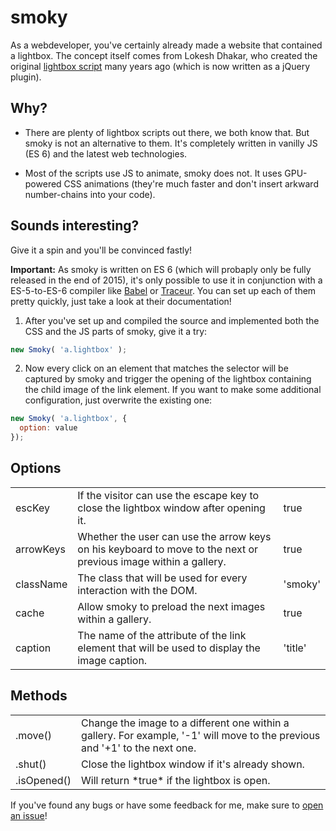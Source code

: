 # smoky

As a webdeveloper, you've certainly already made a website that contained a lightbox. The concept itself comes from Lokesh Dhakar, who created the original [lightbox script][1] many years ago (which is now written as a jQuery plugin).

## Why?

- There are plenty of lightbox scripts out there, we both know that. But smoky is not an alternative to them. It's completely written in vanilly JS (ES 6) and the latest web technologies.

- Most of the scripts use JS to animate, smoky does not. It uses GPU-powered CSS animations (they're much faster and don't insert arkward number-chains into your code).

## Sounds interesting?

Give it a spin and you'll be convinced fastly!

**Important:** As smoky is written on ES 6 (which will probaply only be fully released in the end of 2015), it's only possible to use it in conjunction with a ES-5-to-ES-6 compiler like [Babel][2] or [Traceur][3]. You can set up each of them pretty quickly, just take a look at their documentation!

1. After you've set up and compiled the source and implemented both the CSS and the JS parts of smoky, give it a try:

  ```js
  new Smoky( 'a.lightbox' );
  ```

2. Now every click on an element that matches the selector will be captured by smoky and trigger the opening of the lightbox containing the child image of the link element. If you want to make some additional configuration, just overwrite the existing one:

  ```js
  new Smoky( 'a.lightbox', {
    option: value
  });
  ```

## Options

<table>
  <tr>
    <td>escKey</td>
    <td>If the visitor can use the escape key to close the lightbox window after opening it.</td>
    <td>true</td>
  </tr>
  <tr>
    <td>arrowKeys</td>
    <td>Whether the user can use the arrow keys on his keyboard to move to the next or previous image within a gallery.</td>
    <td>true</td>
  </tr>
  <tr>
    <td>className</td>
    <td>The class that will be used for every interaction with the DOM.</td>
    <td>'smoky'</td>
  </tr>
  <tr>
    <td>cache</td>
    <td>Allow smoky to preload the next images within a gallery.</td>
    <td>true</td>
  </tr>
  <tr>
    <td>caption</td>
    <td>The name of the attribute of the link element that will be used to display the image caption.</td>
    <td>'title'</td>
  </tr>
</table>

## Methods

<table>
  <tr>
    <td>.move()</td>
    <td>Change the image to a different one within a gallery. For example, '-1' will move to the previous and '+1' to the next one.</td>
  </tr>
  <tr>
    <td>.shut()</td>
    <td>Close the lightbox window if it's already shown.</td>
  </tr>
  <tr>
    <td>.isOpened()</td>
    <td>Will return *true* if the lightbox is open.</td>
  </tr>
</table>

If you've found any bugs or have some feedback for me, make sure to [open an issue][4]!

[1]: https://github.com/lokesh/lightbox2
[2]: https://babeljs.io
[3]: https://github.com/google/traceur-compiler/wiki/Getting-Started
[4]: https://github.com/leo/smoky/issues/new
